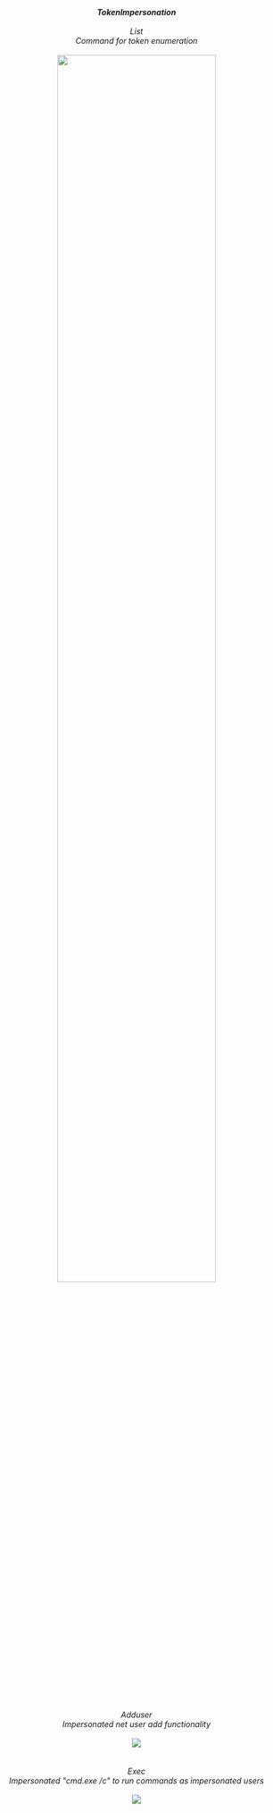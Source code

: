 <div align="center">
  <b><i>TokenImpersonation</i></b><br><br>
  <i>List<br>Command for token enumeration</i><br><br>
  <img src="https://i.imgur.com/aac9HuQ.png" width="75%"><br><br><br>
  <i>Adduser<br>Impersonated net user add functionality</i><br><br>
  <img src="https://i.imgur.com/ZXLsFrO.png"><br><br><br>
  <i>Exec<br>Impersonated "cmd.exe /c" to run commands as impersonated users</i><br><br>
  <img src="https://i.imgur.com/qUrGh21.png">
</div>
